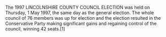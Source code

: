 The 1997 LINCOLNSHIRE COUNTY COUNCIL ELECTION was held on Thursday, 1 May 1997, the same day as the general election. The whole council of 76 members was up for election and the election resulted in the Conservative Party making significant gains and regaining control of the council, winning 42 seats.[1]
